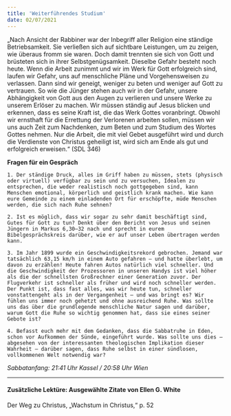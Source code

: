 ```yaml
---
title: 'Weiterführendes Studium'
date: 02/07/2021
---
```


„Nach Ansicht der Rabbiner war der Inbegriff aller Religion eine ständige Betriebsamkeit. Sie verließen sich auf sichtbare Leistungen, um zu zeigen, wie überaus fromm sie waren. Doch damit trennten sie sich von Gott und brüsteten sich in ihrer Selbstgenügsamkeit. Dieselbe Gefahr besteht noch heute. Wenn die Arbeit zunimmt und wir im Werk für Gott erfolgreich sind, laufen wir Gefahr, uns auf menschliche Pläne und Vorgehensweisen zu verlassen. Dann sind wir geneigt, weniger zu beten und weniger auf Gott zu vertrauen. So wie die Jünger stehen auch wir in der Gefahr, unsere Abhängigkeit von Gott aus den Augen zu verlieren und unsere Werke zu unserem Erlöser zu machen. Wir müssen ständig auf Jesus blicken und erkennen, dass es seine Kraft ist, die das Werk Gottes voranbringt. Obwohl wir ernsthaft für die Errettung der Verlorenen arbeiten sollen, müssen wir uns auch Zeit zum Nachdenken, zum Beten und zum Studium des Wortes Gottes nehmen. Nur die Arbeit, die mit viel Gebet ausgeführt wird und durch die Verdienste von Christus geheiligt ist, wird sich am Ende als gut und erfolgreich erweisen.“ (SDL 346)

**Fragen für ein Gespräch**

`1. Der ständige Druck, alles im Griff haben zu müssen, stets (physisch oder virtuell) verfügbar zu sein und zu versuchen, Idealen zu entsprechen, die weder realistisch noch gottgegeben sind, kann Menschen emotional, körperlich und geistlich krank machen. Wie kann eure Gemeinde zu einem einladenden Ort für erschöpfte, müde Menschen werden, die sich nach Ruhe sehnen?`

`2. Ist es möglich, dass wir sogar zu sehr damit beschäftigt sind, Gutes für Gott zu tun? Denkt über den Bericht von Jesus und seinen Jüngern in Markus 6,30–32 nach und sprecht in eurem Bibelgesprächskreis darüber, wie er auf unser Leben übertragen werden kann.`

`3. Im Jahr 1899 wurde ein Geschwindigkeitsrekord gebrochen. Jemand war tatsächlich 63,15 km/h in einem Auto gefahren – und hatte überlebt, um davon zu erzählen! Heute fahren Autos natürlich viel schneller. Und die Geschwindigkeit der Prozessoren in unseren Handys ist viel höher als die der schnellsten Großrechner einer Generation zuvor. Der Flugverkehr ist schneller als früher und wird noch schneller werden. Der Punkt ist, dass fast alles, was wir heute tun, schneller vonstattengeht als in der Vergangenheit – und was bringt es? Wir fühlen uns immer noch gehetzt und ohne ausreichend Ruhe. Was sollte uns das über die grundlegende menschliche Natur sagen und darüber, warum Gott die Ruhe so wichtig genommen hat, dass sie eines seiner Gebote ist?`

`4. Befasst euch mehr mit dem Gedanken, dass die Sabbatruhe in Eden, schon vor Aufkommen der Sünde, eingeführt wurde. Was sollte uns dies – abgesehen von der interessanten theologischen Implikation dieser Wahrheit – darüber sagen, dass Ruhe selbst in einer sündlosen, vollkommenen Welt notwendig war?`

_Sabbatanfang: 21:41 Uhr Kassel / 20:58 Uhr Wien_

---

#### Zusätzliche Lektüre: Ausgewählte Zitate von Ellen G. White

Der Weg zu Christus, „Wachstum in Christus,“ p. 52